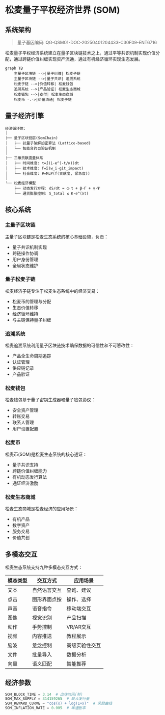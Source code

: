 # 松麦量子平权经济世界 (SOM)

## 系统架构

> 量子基因编码: QG-QSM01-DOC-20250401204433-C30F09-ENT6716


松麦量子平权经济系统建立在量子区块链技术之上，通过平等共识机制实现价值分配，通过跨链价值纠缠实现资产流通，通过有机经济循环实现生态发展。

```mermaid
graph TB
    主量子区块链 -->|量子纠缠| 松麦子链
    主量子区块链 -->|量子共识| 追溯系统
    松麦子链 -->|价值转移| 松麦钱包
    追溯系统 -->|产品验证| 松麦生态商城
    松麦钱包 -->|支付| 松麦生态商城
    松麦币 -.->|价值流通| 松麦子链
```

## 量子经济引擎

```
经济循环体:
│
├── 量子区块链层(SomChain)
│   ├── 抗量子破解加密算法 (Lattice-based)
│   └── 智能合约自验证机制
│
├── 三维贡献度量体系
│   ├── 时间维度: τ=∫(1-e^(-t/κ))dt
│   ├── 技术维度: Γ=Σ(w_i·git_impact)
│   └── 社会维度: Ψ=MLP(f(贡献度, 紧急度))
│
└── 松麦经济模型
    ├── 动态发行方程: dS/dt = α·τ + β·Γ + γ·Ψ
    └── 通货膨胀控制: S_total ≤ K·e^(λt)
```

## 核心系统

### 主量子区块链

主量子区块链是松麦生态系统的核心基础设施，负责：
- 量子共识机制实现
- 跨链操作协调
- 用户身份管理
- 全局状态维护

### 量子松麦子链

松麦经济子链专注于松麦生态系统中的经济交易：
- 松麦币的管理与分配
- 生态价值转移
- 经济循环维持
- 与主链保持量子纠缠

### 追溯系统

松麦追溯系统利用量子区块链技术确保数据的可信性和不可篡改性：
- 产品全生命周期追踪
- 认证管理
- 供应链记录
- 产品验证

### 松麦钱包

松麦钱包基于量子密钥生成器和量子钱包协议：
- 安全资产管理
- 转账交易
- 联系人管理
- 用户设置配置

### 松麦币

松麦币(SOM)是松麦生态系统的核心通证：
- 量子共识支持
- 跨链价值纠缠能力
- 有机动态发行算法
- 通证经济激励

### 松麦生态商城

松麦生态商城是松麦经济的应用场景：
- 有机产品
- 数字资产
- 服务交易
- 价值共创

## 多模态交互

松麦生态系统支持九种多模态交互方式：

| 模态类型 | 交互方式 | 应用场景 |
|---------|---------|---------|
| 文本 | 自然语言交互 | 查询、建议 |
| 点击 | 图形界面点按 | 操作、选择 |
| 声音 | 语音指令 | 移动端交互 |
| 图像 | 视觉识别 | 产品扫描 |
| 动作 | 手势控制 | VR/AR交互 |
| 视频 | 内容推送 | 教程展示 |
| 脑波 | 意念控制 | 高级实验性交互 |
| 文件 | 批量导入 | 数据分析 |
| 向量 | 语义匹配 | 智能推荐 |

## 经济参数

```python
SOM_BLOCK_TIME = 3.14  # 出块时间(秒)
SOM_MAX_SUPPLY = 314159265  # 最大发行量
SOM_REWARD_CURVE = "cos(x) + log(1+x)"  # 奖励曲线
SOM_INFLATION_RATE = 0.005  # 年通胀率
```